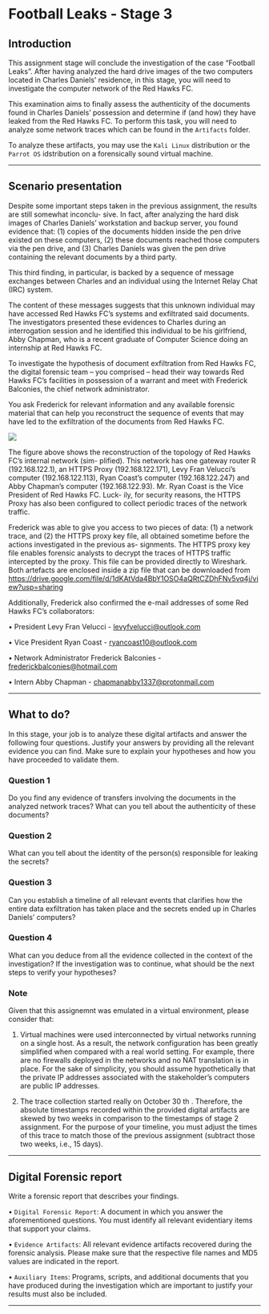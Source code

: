 # Football Leaks - Stage 3

## Introduction

This assignment stage will conclude the investigation of the case “Football Leaks”. After having analyzed the
hard drive images of the two computers located in Charles Daniels’ residence, in this
stage, you will need to investigate the computer network of the Red Hawks FC. 

This examination aims
to finally assess the authenticity of the documents found in Charles Daniels’ possession and determine if
(and how) they have leaked from the Red Hawks FC. To perform this task, you will need to analyze some
network traces which can be found in the `Artifacts` folder.

To analyze these artifacts, you may use the `Kali Linux` distribution or the `Parrot OS` idstribution on a forensically sound virtual machine.

---

## Scenario presentation

Despite some important steps taken in the previous assignment, the results are still somewhat inconclu-
sive. In fact, after analyzing the hard disk images of Charles Daniels’ workstation and backup server, you
found evidence that: (1) copies of the documents hidden inside the pen drive existed on these computers,
(2) these documents reached those computers via the pen drive, and (3) Charles Daniels was given the
pen drive containing the relevant documents by a third party. 

This third finding, in particular, is backed
by a sequence of message exchanges between Charles and an individual using the Internet Relay Chat
(IRC) system. 

The content of these messages suggests that this unknown individual may have accessed
Red Hawks FC’s systems and exfiltrated said documents. The investigators presented these evidences
to Charles during an interrogation session and he identified this individual to be his girlfriend, Abby
Chapman, who is a recent graduate of Computer Science doing an internship at Red Hawks FC.

To investigate the hypothesis of document exfiltration from Red Hawks FC, the digital forensic team
– you comprised – head their way towards Red Hawks FC’s facilities in possession of a warrant and meet
with Frederick Balconies, the chief network administrator. 

You ask Frederick for relevant information
and any available forensic material that can help you reconstruct the sequence of events that may have
led to the exfiltration of the documents from Red Hawks FC.

<img src="https://user-images.githubusercontent.com/78174997/143690306-3be431d4-a7e4-4c75-be2c-b1b317f4e8a0.png">

The figure above shows the reconstruction of the topology of Red Hawks FC’s internal network (sim-
plified). This network has one gateway router R (192.168.122.1), an HTTPS Proxy (192.168.122.171),
Levy Fran Velucci’s computer (192.168.122.113), Ryan Coast’s computer (192.168.122.247) and Abby
Chapman’s computer (192.168.122.93). Mr. Ryan Coast is the Vice President of Red Hawks FC. Luck-
ily, for security reasons, the HTTPS Proxy has also been configured to collect periodic traces of the
network traffic. 

Frederick was able to give you access to two pieces of data: (1) a network trace, and
(2) the HTTPS proxy key file, all obtained sometime before the actions investigated in the previous as-
signments. The HTTPS proxy key file enables forensic analysts to decrypt the traces of HTTPS traffic
intercepted by the proxy. This file can be provided directly to Wireshark. Both artefacts are enclosed
inside a zip file that can be downloaded from https://drive.google.com/file/d/1dKAtVda4BbY1OSO4aQRtCZDhFNv5vq4j/view?usp=sharing

Additionally, Frederick also confirmed the e-mail addresses of some Red Hawks FC’s collaborators:

• President Levy Fran Velucci - levyfvelucci@outlook.com

• Vice President Ryan Coast - ryancoast10@outlook.com

• Network Administrator Frederick Balconies - frederickbalconies@hotmail.com

• Intern Abby Chapman - chapmanabby1337@protonmail.com

---

## What to do?

In this stage, your job is to analyze these digital artifacts and answer the following four questions.
Justify your answers by providing all the relevant evidence you can find. Make sure to explain your
hypotheses and how you have proceeded to validate them.

### Question 1

Do you find any evidence of transfers involving the documents in the analyzed network traces?
What can you tell about the authenticity of these documents?

### Question 2

What can you tell about the identity of the person(s) responsible for leaking the secrets?

### Question 3

Can you establish a timeline of all relevant events that clarifies how the entire data exfiltration has
taken place and the secrets ended up in Charles Daniels’ computers?

### Question 4

What can you deduce from all the evidence collected in the context of the investigation? If the
investigation was to continue, what should be the next steps to verify your hypotheses?


### Note

Given that this assignemnt was emulated in a virtual environment, please consider that:

1. Virtual machines were used interconnected by virtual networks running on a single host. As a result,
the network configuration has been greatly simplified when compared with a real world setting. For
example, there are no firewalls deployed in the networks and no NAT translation is in place. For
the sake of simplicity, you should assume hypothetically that the private IP addresses associated
with the stakeholder’s computers are public IP addresses.

2. The trace collection started really on October 30 th . Therefore, the absolute timestamps recorded
within the provided digital artifacts are skewed by two weeks in comparison to the timestamps of
stage 2 assignment. For the purpose of your timeline, you must adjust the times of this trace to
match those of the previous assignment (subtract those two weeks, i.e., 15 days).

---

## Digital Forensic report

Write a forensic report that describes your findings.

• `Digital Forensic Report`: A document in which you answer the aforementioned questions. 
You must identify all relevant evidentiary items that support your claims.

• `Evidence Artifacts`: All relevant evidence artifacts recovered during the forensic analysis. Please
make sure that the respective file names and MD5 values are indicated in the report.

• `Auxiliary Items`: Programs, scripts, and additional documents that you have produced during the
investigation which are important to justify your results must also be included.

---
